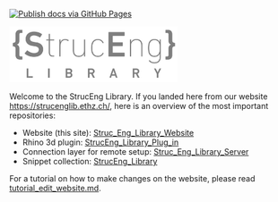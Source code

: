 [![Publish docs via GitHub Pages](https://github.com/kfmResearch-NumericsTeam/Struc_Eng_Library_Website/actions/workflows/deploy.yml/badge.svg)](https://github.com/kfmResearch-NumericsTeam/Struc_Eng_Library_Website/actions/workflows/deploy.yml)

<img src="docs/assets/logo.transparent.png" width="300">

Welcome to the StrucEng Library. If you landed here from our website https://strucenglib.ethz.ch/, here is an overview of the most important repositories:
- Website (this site): [Struc_Eng_Library_Website](https://github.com/kfmResearch-NumericsTeam/Struc_Eng_Library_Website)
- Rhino 3d plugin: [StrucEng_Library_Plug_in](https://github.com/kfmResearch-NumericsTeam/StrucEng_Library_Plug_in)
- Connection layer for remote setup: [Struc_Eng_Library_Server](https://github.com/kfmResearch-NumericsTeam/Struc_Eng_Library_Server)
- Snippet collection: [StrucEng_Library](https://github.com/kfmResearch-NumericsTeam/StrucEng_Library)

For a tutorial on how to make changes on the website, please read [tutorial_edit_website.md](./tutorial_edit_website.md).
